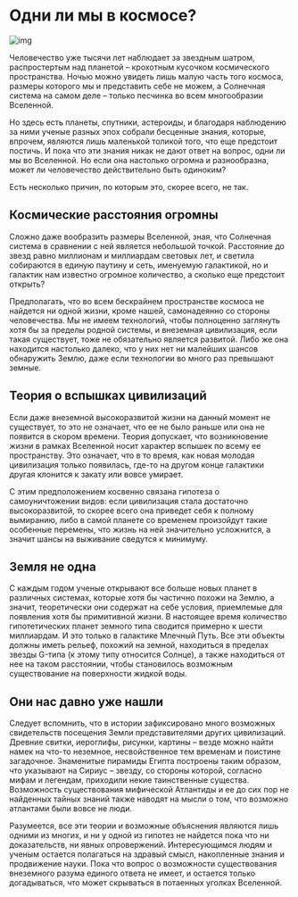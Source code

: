 # Одни ли мы в космосе?

![img](https://cosmos-online.ru/wp-content/uploads/2021/11/odni-li-my-v-kosmose-300x191.jpg)

Человечество уже тысячи лет наблюдает за звездным шатром, распростертым над планетой – крохотным кусочком космического пространства. Ночью можно увидеть лишь малую часть того космоса, размеры которого мы и представить себе не можем, а Солнечная система на самом деле – только песчинка во всем многообразии Вселенной.

Но здесь есть планеты, спутники, астероиды, и благодаря наблюдению за ними ученые разных эпох собрали бесценные знания, которые, впрочем, являются лишь маленькой толикой того, что еще предстоит постичь. И пока что эти знания никак не дают ответ на вопрос, одни ли мы во Вселенной. Но если она настолько огромна и разнообразна, может ли человечество действительно быть одиноким?

Есть несколько причин, по которым это, скорее всего, не так.

## Космические расстояния огромны

Сложно даже вообразить размеры Вселенной, зная, что Солнечная система в сравнении с ней является небольшой точкой. Расстояние до звезд равно миллионам и миллиардам световых лет, и светила собираются в единую паутину и сеть, именуемую галактикой, но и галактик нам известно огромное количество, а сколько еще предстоит открыть?

Предполагать, что во всем бескрайнем пространстве космоса не найдется ни одной жизни, кроме нашей, самонадеянно со стороны человечества. Мы не имеем технологий, чтобы полноценно заглянуть хотя бы за пределы родной системы, и внеземная цивилизация, если такая существует, тоже не обязательно является развитой. Либо же она находится настолько далеко, что у них нет ни малейших шансов обнаружить Землю, даже если технологии во много раз превышают земные.

## Теория о вспышках цивилизаций

Если даже внеземной высокоразвитой жизни на данный момент не существует, то это не означает, что ее не было раньше или она не появится в скором времени. Теория допускает, что возникновение жизни в рамках Вселенной носит характер вспышек по всему ее пространству. Это означает, что в то время, как новая молодая цивилизация только появилась, где-то на другом конце галактики другая клонится к закату или вовсе умирает.

С этим предположением косвенно связана гипотеза о самоуничтожении видов: если цивилизация стала достаточно высокоразвитой, то скорее всего она приведет себя к полному вымиранию, либо в самой планете со временем произойдут такие особенные перемены, что жизнь на ней значительно усложнится, а значит шансы на выживание сведутся к минимуму.

## Земля не одна

С каждым годом ученые открывают все больше новых планет в различных системах, которые хотя бы частично похожи на Землю, а значит, теоретически они содержат на себе условия, приемлемые для появления хотя бы примитивной жизни. В настоящее время количество гипотетических планет земного типа сводится примерно к шести миллиардам. И это только в галактике Млечный Путь. Все эти объекты должны иметь рельеф, похожий на земной, находиться в пределах звезды G-типа (к этому типу относится Солнце), а также находиться от нее на таком расстоянии, чтобы становилось возможным существование на поверхности жидкой воды.

## Они нас давно уже нашли

Следует вспомнить, что в истории зафиксировано много возможных свидетельств посещения Земли представителями других цивилизаций. Древние свитки, иероглифы, рисунки, картины – везде можно найти намек на что-то неземное, несвойственное тем временам и поистине загадочное. Знаменитые пирамиды Египта построены таким образом, что указывают на Сириус – звезду, со стороны которой, согласно мифам и легендам, приходили некие таинственные существа. Возможность существования мифической Атлантиды и ее до сих пор не найденных тайных знаний также наводят на мысли о том, что возможно атлантами были вовсе не люди.

Разумеется, все эти теории и возможные объяснения являются лишь одними из многих, и ни у одной из гипотез не найдется пока что ни доказательств, ни явных опровержений. Интересующимся людям и ученым остается полагаться на здравый смысл, накопленные знания и продвижение науки. Пока что вопрос о возможности существования внеземного разума единого ответа не имеет, и остается только догадываться, что может скрываться в потаенных уголках Вселенной.